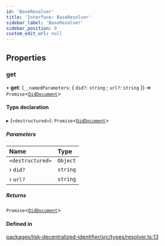 ```yaml
---
id: 'BaseResolver'
title: 'Interface: BaseResolver'
sidebar_label: 'BaseResolver'
sidebar_position: 0
custom_edit_url: null
---
```


## Properties

### get

• **get**: (`__namedParameters`: { `did?`: `string` ; `url?`: `string` }) => `Promise`<[`DidDocument`](DidDocument.md)\>

#### Type declaration

▸ (`«destructured»`): `Promise`<[`DidDocument`](DidDocument.md)\>

##### Parameters

| Name             | Type     |
| :--------------- | :------- |
| `«destructured»` | `Object` |
| › `did?`         | `string` |
| › `url?`         | `string` |

##### Returns

`Promise`<[`DidDocument`](DidDocument.md)\>

#### Defined in

[packages/lisk-decentralized-identifier/src/types/resolver.ts:13](https://github.com/aldhosutra/lisk-did/blob/e1cde64/packages/lisk-decentralized-identifier/src/types/resolver.ts#L13)
